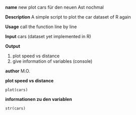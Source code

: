 **name**
new plot cars für den neuen Ast nochmal 

**Description**
A simple script to plot the car dataset of R again

**Usage**
call the function line by line 

**Input**
cars (dataset yet implemented in R)

**Output**
1. plot speed vs distance 
2. give information of variables (console)

**author**
M.O.


**plot speed vs distance**
```{r}
plot(cars)
```
**informationen zu den variablen**

```{r}
str(cars)